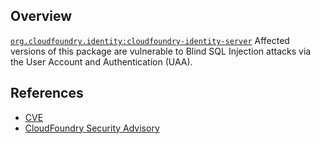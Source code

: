 ## Overview
[`org.cloudfoundry.identity:cloudfoundry-identity-server`](http://search.maven.org/#search%7Cga%7C1%7Ca%3A%22cloudfoundry-identity-server%22)
Affected versions of this package are vulnerable to Blind SQL Injection attacks via the User Account and Authentication (UAA).

## References
- [CVE](https://web.nvd.nist.gov/view/vuln/detail?vulnId=CVE-2017-4974)
- [CloudFoundry Security Advisory](https://www.cloudfoundry.org/CVE-2017-4974)
